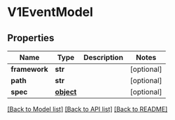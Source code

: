 # V1EventModel

## Properties
Name | Type | Description | Notes
------------ | ------------- | ------------- | -------------
**framework** | **str** |  | [optional] 
**path** | **str** |  | [optional] 
**spec** | [**object**](.md) |  | [optional] 

[[Back to Model list]](../README.md#documentation-for-models) [[Back to API list]](../README.md#documentation-for-api-endpoints) [[Back to README]](../README.md)


